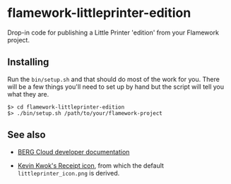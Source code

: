 flamework-littleprinter-edition
==

Drop-in code for publishing a Little Printer 'edition' from your Flamework
project.

Installing
--

Run the `bin/setup.sh` and that should do most of the work for you. There will
be a few things you'll need to set up by hand but the script will tell you what
they are.

	$> cd flamework-littleprinter-edition
	$> ./bin/setup.sh /path/to/your/flamework-project

See also
--

* [BERG Cloud developer documentation](http://remote.bergcloud.com/developers)

* [Kevin Kwok's Receipt icon](http://thenounproject.com/noun/receipt/#icon-No8393), from which the  default `littleprinter_icon.png` is derived.
